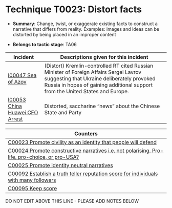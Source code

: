 # Technique T0023: Distort facts

* **Summary**: Change, twist, or exaggerate existing facts to construct a narrative that differs from reality. Examples: images and ideas can be distorted by being placed in an improper content

* **Belongs to tactic stage**: TA06


| Incident | Descriptions given for this incident |
| -------- | -------------------- |
| [I00047 Sea of Azov](../incidents/I00047.md) | (Distort) Kremlin-controlled RT cited Russian Minister of Foreign Affairs Sergei Lavrov suggesting that Ukraine deliberately provoked Russia in hopes of gaining additional support from the United States and Europe. |
| [I00053 China Huawei CFO Arrest](../incidents/I00053.md) | Distorted, saccharine “news” about the Chinese State and Party |



| Counters |
| -------- |
| [C00023 Promote civility as an identity that people will defend](../counters/C00023.md) |
| [C00024 Promote constructive narratives i.e. not polarising.  Pro-life, pro-choice, or pro-USA?](../counters/C00024.md) |
| [C00025 Promote identity neutral narratives](../counters/C00025.md) |
| [C00092 Establish a truth teller reputation score for individuals with many followers](../counters/C00092.md) |
| [C00095 Keep score](../counters/C00095.md) |


DO NOT EDIT ABOVE THIS LINE - PLEASE ADD NOTES BELOW